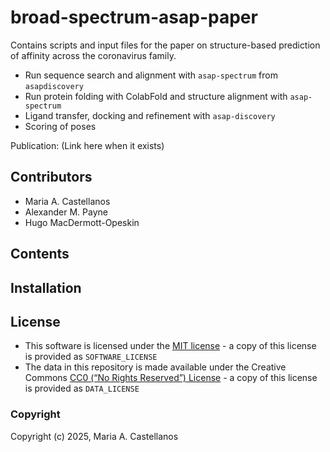 # broad-spectrum-asap-paper
Contains scripts and input files for the paper on structure-based prediction of affinity across the coronavirus family.
- Run sequence search and alignment with `asap-spectrum` from `asapdiscovery`
- Run protein folding with ColabFold and structure alignment with `asap-spectrum`
- Ligand transfer, docking and refinement with `asap-discovery`
- Scoring of poses 

Publication: (Link here when it exists) 

## Contributors
- Maria A. Castellanos
- Alexander M. Payne
- Hugo MacDermott-Opeskin

## Contents

## Installation

## License
* This software is licensed under the [MIT license](https://opensource.org/licenses/MIT) - a copy of this license is provided as `SOFTWARE_LICENSE`
* The data in this repository is made available under the Creative Commons [CC0 (“No Rights Reserved”) License](https://creativecommons.org/share-your-work/public-domain/cc0/) - a copy of this license is provided as `DATA_LICENSE`

### Copyright
 
Copyright (c) 2025, Maria A. Castellanos
